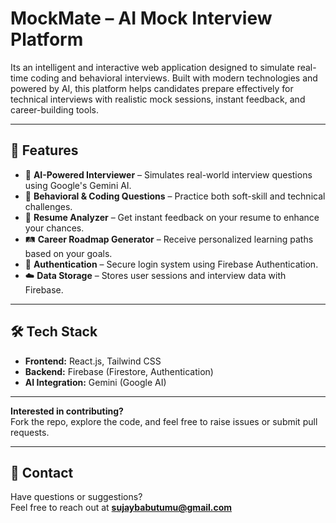 # MockMate – AI Mock Interview Platform

Its an intelligent and interactive web application designed to simulate real-time coding and behavioral interviews. Built with modern technologies and powered by AI, this platform helps candidates prepare effectively for technical interviews with realistic mock sessions, instant feedback, and career-building tools.

---

## 🚀 Features

- 🧠 **AI-Powered Interviewer** – Simulates real-world interview questions using Google's Gemini AI.
- 💬 **Behavioral & Coding Questions** – Practice both soft-skill and technical challenges.
- 📄 **Resume Analyzer** – Get instant feedback on your resume to enhance your chances.
- 🛤️ **Career Roadmap Generator** – Receive personalized learning paths based on your goals.
- 🔐 **Authentication** – Secure login system using Firebase Authentication.
- ☁️ **Data Storage** – Stores user sessions and interview data with Firebase.

---

## 🛠️ Tech Stack

- **Frontend:** React.js, Tailwind CSS
- **Backend:** Firebase (Firestore, Authentication)
- **AI Integration:** Gemini (Google AI)

---


**Interested in contributing?**  
Fork the repo, explore the code, and feel free to raise issues or submit pull requests.

---

## 📧 Contact

Have questions or suggestions?  
Feel free to reach out at **sujaybabutumu@gmail.com**

